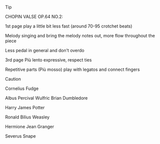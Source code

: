 > [!TIP]
> 
> CHOPIN VALSE OP.64 NO.2:
> 
> 1st page play a little bit less fast (around 70-95 crotchet beats)
> 
> Melody singing and bring the melody notes out, more flow throughout the piece
> 
> Less pedal in general and don't overdo 
> 
> 3rd page Più lento expressive, respect ties
> 
> Repetitive parts (Più mosso) play with legatos and connect fingers

> [!CAUTION]
> 
> Cornelius Fudge
> 
> Albus Percival Wulfric Brian Dumbledore
> 
> Harry James Potter
> 
> Ronald Bilius Weasley
> 
> Hermione Jean Granger
> 
> Severus Snape
>

